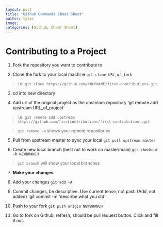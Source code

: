 ```yaml
---
layout: post
title: "Github Commands Cheat Sheet"
author: tyler
image:
categories: [Github, Cheat Sheet]
---
```


# Contributing to a Project

1. Fork the repository you want to contribute to

2. Clone the fork to your local machine
	`git clone URL_of_fork`
> i.e. `git clone https://github.com/YOURNAME/first-contributions.git`

3. cd into new directory

4. Add url of the original project as the upstream repository
	'git remote add upstream URL_of_project`
> i.e. `git remote add upstream https://github.com/firstcontributions/first-contributions.git`

> `git remove -v` shows your remote repositories

5. Pull from upstream master to sync your local 
	`git pull upstream master`

6. Create new local branch (best not to work on master/main)
	`git checkout -b NEWBRANCH`
> `git branch` will show your local branches 

7. **Make your changes**

8. Add your changes 
	`git add -A`

9. Commit changes, be descriptive. Use current tense, not past. (Add, not added)
	`git commit -m 'describe what you did'

10. Push to your fork
	`git push origin NEWBRANCH`

11. Go to fork on Github, refresh, should be pull request button. Click and fill it out.  
